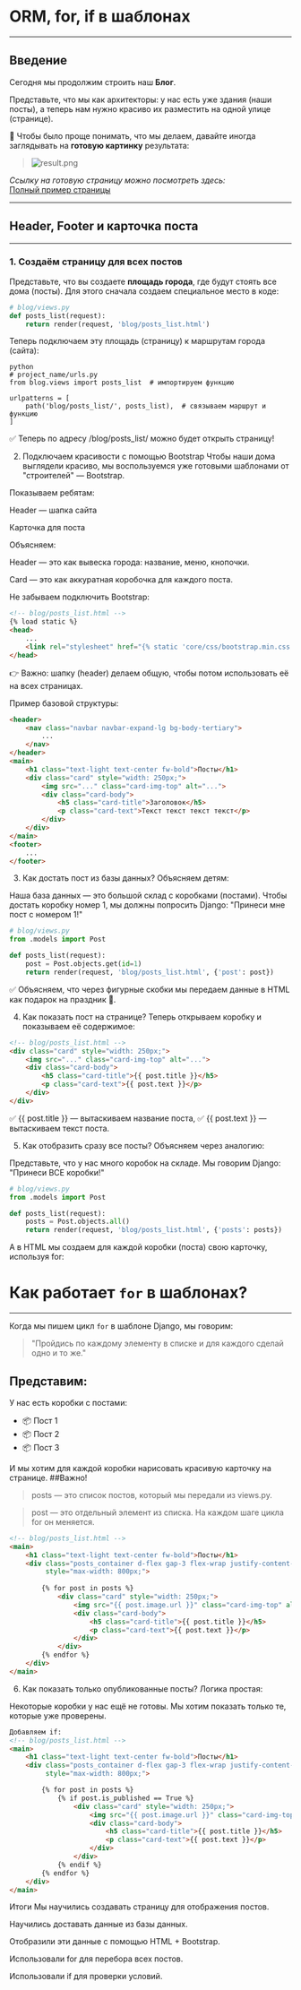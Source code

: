 # ORM, for, if в шаблонах

---

## Введение

Сегодня мы продолжим строить наш **Блог**.

Представьте, что мы как архитекторы: у нас есть уже здания (наши посты), а теперь нам нужно красиво их разместить на одной улице (странице).

🎨 Чтобы было проще понимать, что мы делаем, давайте иногда заглядывать на **готовую картинку** результата:
> ![result.png](imgs/result.png)

_Ссылку на готовую страницу можно посмотреть здесь:_  
[Полный пример страницы](index.html)

---

## Header, Footer и карточка поста

---

### 1. Создаём страницу для всех постов

Представьте, что вы создаете **площадь города**, где будут стоять все дома (посты). Для этого сначала создаем специальное место в коде:

```python
# blog/views.py
def posts_list(request):
    return render(request, 'blog/posts_list.html')
```
Теперь подключаем эту площадь (страницу) к маршрутам города (сайта):
```
python
# project_name/urls.py
from blog.views import posts_list  # импортируем функцию

urlpatterns = [
    path('blog/posts_list/', posts_list),  # связываем маршрут и функцию
]
```
✅ Теперь по адресу /blog/posts_list/ можно будет открыть страницу!

2. Подключаем красивости с помощью Bootstrap
Чтобы наши дома выглядели красиво, мы воспользуемся уже готовыми шаблонами от "строителей" — Bootstrap.

Показываем ребятам:

Header — шапка сайта

Карточка для поста

Объясняем:

Header — это как вывеска города: название, меню, кнопочки.

Card — это как аккуратная коробочка для каждого поста.

Не забываем подключить Bootstrap:

```html
<!-- blog/posts_list.html -->
{% load static %}
<head>
    ...
    <link rel="stylesheet" href="{% static 'core/css/bootstrap.min.css' %}">
</head>
```
👉 Важно: шапку (header) делаем общую, чтобы потом использовать её на всех страницах.

Пример базовой структуры:

```html
<header>
    <nav class="navbar navbar-expand-lg bg-body-tertiary">
        ...
    </nav>
</header>
<main>
    <h1 class="text-light text-center fw-bold">Посты</h1>
    <div class="card" style="width: 250px;">
        <img src="..." class="card-img-top" alt="...">
        <div class="card-body">
            <h5 class="card-title">Заголовок</h5>
            <p class="card-text">Текст текст текст текст</p>
        </div>
    </div>
</main>
<footer>
    ...
</footer>
```
3. Как достать пост из базы данных?
Объясняем детям:

Наша база данных — это большой склад с коробками (постами). Чтобы достать коробку номер 1, мы должны попросить Django: "Принеси мне пост с номером 1!"

```python
# blog/views.py
from .models import Post

def posts_list(request):
    post = Post.objects.get(id=1)
    return render(request, 'blog/posts_list.html', {'post': post})
```
✅ Объясняем, что через фигурные скобки мы передаем данные в HTML как подарок на праздник 🎁.

4. Как показать пост на странице?
Теперь открываем коробку и показываем её содержимое:

```html
<!-- blog/posts_list.html -->
<div class="card" style="width: 250px;">
    <img src="..." class="card-img-top" alt="...">
    <div class="card-body">
        <h5 class="card-title">{{ post.title }}</h5>
        <p class="card-text">{{ post.text }}</p>
    </div>
</div>
```
✅ {{ post.title }} — вытаскиваем название поста,
✅ {{ post.text }} — вытаскиваем текст поста.

5. Как отобразить сразу все посты?
Объясняем через аналогию:

Представьте, что у нас много коробок на складе. Мы говорим Django: "Принеси ВСЕ коробки!"

```python
# blog/views.py
from .models import Post

def posts_list(request):
    posts = Post.objects.all()
    return render(request, 'blog/posts_list.html', {'posts': posts})
```
А в HTML мы создаем для каждой коробки (поста) свою карточку, используя for:
# Как работает `for` в шаблонах?

---

Когда мы пишем цикл `for` в шаблоне Django, мы говорим:

> "Пройдись по каждому элементу в списке и для каждого сделай одно и то же."

## Представим:

У нас есть коробки с постами:

- 📦 Пост 1
- 📦 Пост 2
- 📦 Пост 3

И мы хотим для каждой коробки нарисовать красивую карточку на странице.
##Важно!
>posts — это список постов, который мы передали из views.py.

>post — это отдельный элемент из списка. На каждом шаге цикла for он меняется.

```html
<!-- blog/posts_list.html -->
<main>
    <h1 class="text-light text-center fw-bold">Посты</h1>
    <div class="posts_container d-flex gap-3 flex-wrap justify-content-center mx-auto" 
         style="max-width: 800px;">
         
        {% for post in posts %}
            <div class="card" style="width: 250px;">
                <img src="{{ post.image.url }}" class="card-img-top" alt="...">
                <div class="card-body">
                    <h5 class="card-title">{{ post.title }}</h5>
                    <p class="card-text">{{ post.text }}</p>
                </div>
            </div>
        {% endfor %}
    </div>
</main>
```
6. Как показать только опубликованные посты?
Логика простая:

Некоторые коробки у нас ещё не готовы. Мы хотим показать только те, которые уже проверены.
```html
Добавляем if:
<!-- blog/posts_list.html -->
<main>
    <h1 class="text-light text-center fw-bold">Посты</h1>
    <div class="posts_container d-flex gap-3 flex-wrap justify-content-center mx-auto" 
         style="max-width: 800px;">

        {% for post in posts %}
            {% if post.is_published == True %}
                <div class="card" style="width: 250px;">
                    <img src="{{ post.image.url }}" class="card-img-top" alt="...">
                    <div class="card-body">
                        <h5 class="card-title">{{ post.title }}</h5>
                        <p class="card-text">{{ post.text }}</p>
                    </div>
                </div>
            {% endif %}
        {% endfor %}
    </div>
</main>
```
Итоги
Мы научились создавать страницу для отображения постов.

Научились доставать данные из базы данных.

Отобразили эти данные с помощью HTML + Bootstrap.

Использовали for для перебора всех постов.

Использовали if для проверки условий.
